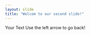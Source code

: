 ```yaml
---
layout: slide
title: "Welcom to our second slide!"
---
```

Your Text
Use the left arrow to go back!
